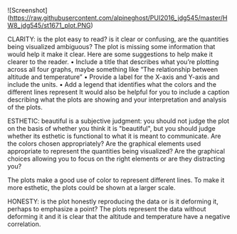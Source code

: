 ![Screenshot] (https://raw.githubusercontent.com/alpineghost/PUI2016_jdg545/master/HW8_jdg545/st1671_plot.PNG)

CLARITY: is the plot easy to read? is it clear or confusing, are the quantities being visualized ambiguous?
The plot is missing some information that would help it make it clear. Here are some suggestions to help make it clearer to the reader. 
•	Include a title that describes what you’re plotting across all four graphs, maybe something like “The relationship between altitude and temperature”
•	Provide a label for the X-axis and Y-axis and include the units.
•	Add a legend that identifies what the colors and the different lines represent
It would also be helpful for you to include a caption describing what the plots are showing and your interpretation and analysis of the plots.

ESTHETIC: beautiful is a subjective judgment: you should not judge the plot on the basis of whether you think it is "beautiful", but you should judge whether its esthetic is functional to what it is meant to communicate. Are the colors chosen appropriately? Are the graphical elements used appropriate to represent the quantities being visualized? Are the graphical choices allowing you to focus on the right elements or are they distracting you?

The plots make a good use of color to represent different lines. To make it more esthetic, the plots could be shown at a larger scale.

HONESTY: is the plot honestly reproducing the data or is it deforming it, perhaps to emphasize a point?
The plots represent the data without deforming it and it is clear that the altitude and temperature have a negative correlation.

